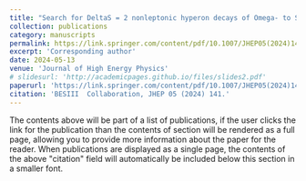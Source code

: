 ```yaml
---
title: "Search for DeltaS = 2 nonleptonic hyperon decays of Omega- to Sigma0 pi- and Omega- to n K-"
collection: publications
category: manuscripts
permalink: https://link.springer.com/content/pdf/10.1007/JHEP05(2024)141.pdf
excerpt: 'Corresponding author'
date: 2024-05-13
venue: 'Journal of High Energy Physics'
# slidesurl: 'http://academicpages.github.io/files/slides2.pdf'
paperurl: 'https://link.springer.com/content/pdf/10.1007/JHEP05(2024)141.pdf'
citation: 'BESIII  Collaboration, JHEP 05 (2024) 141.'
---
```


The contents above will be part of a list of publications, if the user clicks the link for the publication than the contents of section will be rendered as a full page, allowing you to provide more information about the paper for the reader. When publications are displayed as a single page, the contents of the above "citation" field will automatically be included below this section in a smaller font.
